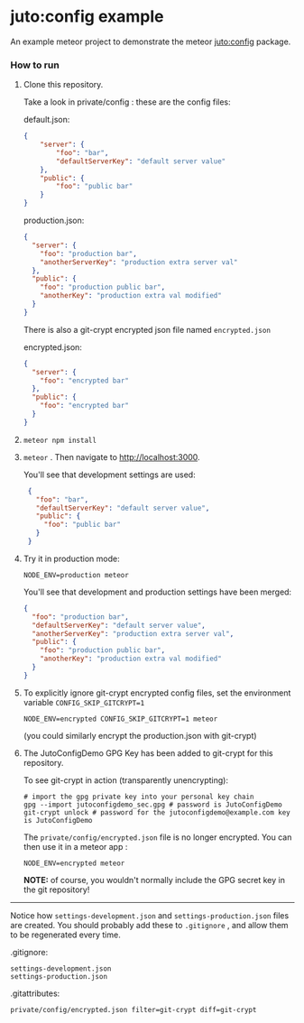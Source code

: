 juto:config example
===

An example meteor project to demonstrate the meteor [juto:config](https://github.com/JutoApp/meteor-juto-config) package.

### How to run

1. Clone this repository.

    Take a look in private/config : these are the config files:
    
    default.json:
    ```json
    {
        "server": {
            "foo": "bar",
            "defaultServerKey": "default server value"
        },
        "public": {
            "foo": "public bar"
        }
    }
    ```
    
    production.json:
    ```json
    {
      "server": {
        "foo": "production bar",
        "anotherServerKey": "production extra server val"
      },
      "public": {
        "foo": "production public bar",
        "anotherKey": "production extra val modified"
      }
    }    
    ```
    
    There is also a git-crypt encrypted json file named ```encrypted.json```
    
    encrypted.json:
    ```json
    {
      "server": {
        "foo": "encrypted bar"
      },
      "public": {
        "foo": "encrypted bar"
      }
    }
    ```
    
2. ```meteor npm install```
3. ```meteor``` . Then navigate to [http://localhost:3000]().
 
   You'll see that development settings are used:
   
   ```json
    {
      "foo": "bar",
      "defaultServerKey": "default server value",
      "public": {
        "foo": "public bar"
      }
    }
   ```
4. Try it in production mode: 
    ```
    NODE_ENV=production meteor
    ```
    
    You'll see that development and production settings have been merged:
    
    ```json
    {
      "foo": "production bar",
      "defaultServerKey": "default server value",
      "anotherServerKey": "production extra server val",
      "public": {
        "foo": "production public bar",
        "anotherKey": "production extra val modified"
      }
    }
    ```
5. To explicitly ignore git-crypt encrypted config files, set the environment variable ```CONFIG_SKIP_GITCRYPT=1```
    ```
    NODE_ENV=encrypted CONFIG_SKIP_GITCRYPT=1 meteor
    ```
    (you could similarly encrypt the production.json with git-crypt)
    
6. The JutoConfigDemo GPG Key has been added to git-crypt for this repository.
    
    To see git-crypt in action (transparently unencrypting):
     
    ```
    # import the gpg private key into your personal key chain
    gpg --import jutoconfigdemo_sec.gpg # password is JutoConfigDemo
    git-crypt unlock # password for the jutoconfigdemo@example.com key is JutoConfigDemo
    ```
    
    The ```private/config/encrypted.json``` file is no longer encrypted. You can then use it in a meteor app :

    ```
    NODE_ENV=encrypted meteor    
    ```
    
    **NOTE:** of course, you wouldn't normally include the GPG secret key in the git repository!
    
---

Notice how ```settings-development.json``` and ```settings-production.json``` files are created. You should probably 
add these to ```.gitignore``` , and allow them to be regenerated every time.

.gitignore:
```
settings-development.json
settings-production.json
```

.gitattributes:
```
private/config/encrypted.json filter=git-crypt diff=git-crypt
```